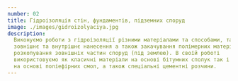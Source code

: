 ```yaml
---
number: 02
title: Гідроізоляція стін, фундаментів, підземних споруд
image: ./images/gidroizolyaciya.jpg
description:
  Виконуємо роботи з гідроізоляції різними матеріалами та способами, такими як -
  зовнішнє та внутрішнє нанесення а також закачування полімерних матеріалів без
  розкопування зовнішніх частин споруд (під землею). В своїй роботі
  використовуємо як класичні матеріали на основі бітумних сполук так і новітні
  на основі поліефірних смол, а також спеціальні цементні розчини.
---
```

